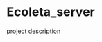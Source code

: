 # Ecoleta_server

[project description](https://github.com/guilhermegoa/Projeto_NextLevelWeek_Ecoleta)
